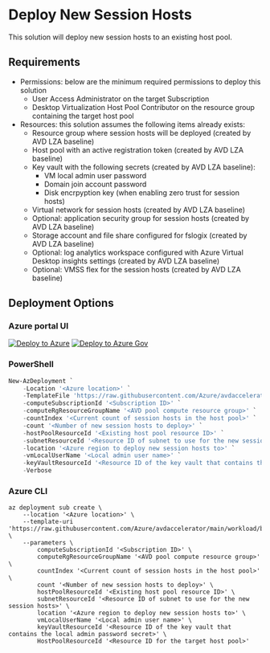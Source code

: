 # Deploy New Session Hosts

This solution will deploy new session hosts to an existing host pool.

## Requirements

- Permissions: below are the minimum required permissions to deploy this solution
  - User Access Administrator on the target Subscription
  - Desktop Virtualization Host Pool Contributor on the resource group containing the target host pool
- Resources: this solution assumes the following items already exists:
  - Resource group where session hosts will be deployed (created by AVD LZA baseline)
  - Host pool with an active registration token (created by AVD LZA baseline)
  - Key vault with the following secrets (created by AVD LZA baseline):
    - VM local admin user password
    - Domain join account password
    - Disk encrpyption key (when enabling zero trust for session hosts)
  - Virtual network for session hosts (created by AVD LZA baseline)
  - Optional: application security group for session hosts (created by AVD LZA baseline)
  - Storage account and file share configured for fslogix (created by AVD LZA baseline)
  - Optional: log analytics workspace configured with Azure Virtual Desktop insights settings (created by AVD LZA baseline)
  - Optional: VMSS flex for the session hosts (created by AVD LZA baseline)

## Deployment Options

### Azure portal UI

[![Deploy to Azure](https://aka.ms/deploytoazurebutton)](https://portal.azure.com/#blade/Microsoft_Azure_CreateUIDef/CustomDeploymentBlade/uri/https%3A%2F%2Fraw.githubusercontent.com%2FAzure%2Favdaccelerator%2Favm-migration%2Fworkload%2Farm%2Fbrownfield%2FdeployNewSessionHostsToHostPools.json/uiFormDefinitionUri/https%3A%2F%2Fraw.githubusercontent.com%2FAzure%2Favdaccelerator%2Favm-migration%2Fworkload%2Fportal-ui%2Fbrownfield%2FportalUiNewSessionHosts.json) [![Deploy to Azure Gov](https://aka.ms/deploytoazuregovbutton)](https://portal.azure.us/#blade/Microsoft_Azure_CreateUIDef/CustomDeploymentBlade/uri/https%3A%2F%2Fraw.githubusercontent.com%2FAzure%2Favdaccelerator%2Favm-migration%2Fworkload%2Farm%2Fbrownfield%2FdeployNewSessionHostsToHostPools.json/uiFormDefinitionUri/https%3A%2F%2Fraw.githubusercontent.com%2FAzure%2Favdaccelerator%2Favm-migration%2Fworkload%2Fportal-ui%2Fbrownfield%2FportalUiNewSessionHosts.json)

### PowerShell

```powershell
New-AzDeployment `
    -Location '<Azure location>' `
    -TemplateFile 'https://raw.githubusercontent.com/Azure/avdaccelerator/main/workload/brownfield/deployNewSessionHostsToHostPools.json' `
    -computeSubscriptionId '<Subscription ID>' `
    -computeRgResourceGroupName '<AVD pool compute resource group>' `
    -countIndex '<Current count of session hosts in the host pool>' `
    -count '<Number of new session hosts to deploy>' `
    -hostPoolResourceId '<Existing host pool resource ID>' `
    -subnetResourceId '<Resource ID of subnet to use for the new session hosts>' `
    -location '<Azure region to deploy new session hosts to>' `
    -vmLocalUserName '<Local admin user name>' `
    -keyVaultResourceId '<Resource ID of the key vault that contains the local admin password secret>' `
    -Verbose


```

### Azure CLI

```azurecli
az deployment sub create \
    --location '<Azure location>' \
    --template-uri 'https://raw.githubusercontent.com/Azure/avdaccelerator/main/workload/brownfield/deployNewSessionHostsToHostPools.json' \
    --parameters \
        computeSubscriptionId '<Subscription ID>' \
        computeRgResourceGroupName '<AVD pool compute resource group>' \
        countIndex '<Current count of session hosts in the host pool>' \
        count '<Number of new session hosts to deploy>' \
        hostPoolResourceId '<Existing host pool resource ID>' \
        subnetResourceId '<Resource ID of subnet to use for the new session hosts>' \
        location '<Azure region to deploy new session hosts to>' \
        vmLocalUserName '<Local admin user name>' \
        keyVaultResourceId '<Resource ID of the key vault that contains the local admin password secret>' \
        HostPoolResourceId '<Resource ID for the target host pool>'
```
